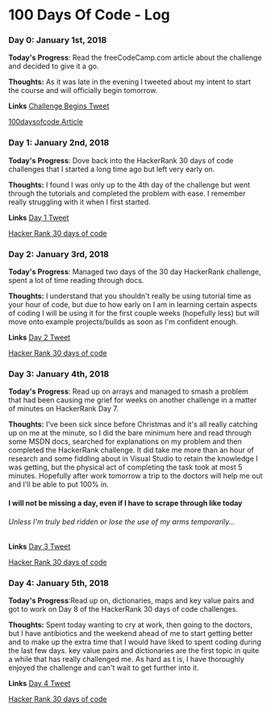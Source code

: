 # 100 Days Of Code - Log

### Day 0: January 1st, 2018

**Today's Progress**: Read the freeCodeCamp.com article about the challenge and decided to give it a go.

**Thoughts:** As it was late in the evening I tweeted about my intent to start the course and will officially begin tomorrow.

**Links** [Challenge Begins Tweet](https://twitter.com/ConnarCode/status/947871649457729537)

[100daysofcode Article](https://medium.freecodecamp.org/the-crazy-history-of-the-100daysofcode-challenge-and-why-you-should-try-it-for-2018-6c89a76e298d)
          
### Day 1: January 2nd, 2018

**Today's Progress**: Dove back into the HackerRank 30 days of code challenges that I started a long time ago but left very early on.

**Thoughts:** I found I was only up to the 4th day of the challenge but went through the tutorials and completed the problem with ease.
I remember really struggling with it when I first started.

**Links** [Day 1 Tweet](https://twitter.com/ConnarCode/status/948343115437543425)

[Hacker Rank 30 days of code](https://www.hackerrank.com/domains/tutorials/30-days-of-code)
         
### Day 2: January 3rd, 2018

**Today's Progress**: Managed two days of the 30 day HackerRank challenge, spent a lot of time reading through docs.

**Thoughts:** I understand that you shouldn't really be using tutorial time as your hour of code, but due to how early on I am in learning certain aspects of coding I will be using it for the first couple weeks (hopefully less) but will move onto example projects/builds as soon as I'm confident enough.

**Links** [Day 2 Tweet](https://twitter.com/ConnarCode/status/948703561176797186)

[Hacker Rank 30 days of code](https://www.hackerrank.com/domains/tutorials/30-days-of-code)

### Day 3: January 4th, 2018

**Today's Progress**: Read up on arrays and managed to smash a problem that had been causing me grief for weeks on another challenge in a matter of minutes on HackerRank Day 7.

**Thoughts:** I've been sick since before Christmas and it's all really catching up on me at the minute, so I did the bare minimum here and read through some MSDN docs, searched for explanations on my problem and then completed the HackerRank challenge. It did take me more than an hour of research and some fiddling about in Visual Studio to retain the knowledge I was getting, but the physical act of completing the task took at most 5 minutes. Hopefully after work tomorrow a trip to the doctors will help me out and I'll be able to put 100% in. 
#### I will not be missing a day, even if I have to scrape through like today
###### Unless I'm truly bed ridden or lose the use of my arms temporarily...

**Links** [Day 3 Tweet](https://twitter.com/ConnarCode/status/949062270855892998)

[Hacker Rank 30 days of code](https://www.hackerrank.com/domains/tutorials/30-days-of-code)

### Day 4: January 5th, 2018

**Today's Progress**:Read up on, dictionaries, maps and key value pairs and got to work on Day 8 of the HackerRank 30 days of code challenges.

**Thoughts:** Spent today wanting to cry at work, then going to the doctors, but I have antibiotics and the weekend ahead of me to start getting better and to make up the extra time that I would have liked to spent coding during the last few days. key value pairs and dictionaries are the first topic in quite a while that has really challenged me. As hard as t is, I have thoroughly enjoyed the challenge and can't wait to get further into it.

**Links** [Day 4 Tweet](https://twitter.com/ConnarCode/status/949429083250847744)

[Hacker Rank 30 days of code](https://www.hackerrank.com/domains/tutorials/30-days-of-code)
